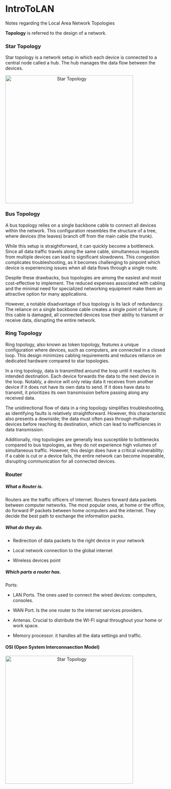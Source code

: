 # IntroToLAN
Notes regarding the Local Area Network Topologies

**Topology** is referred to the design of a network.


### Star Topology

Star topology is a network setup in which each device is connected to a central node called a hub. The hub manages the data flow between the devices.

<img title="star topology" alt="Star Topology" style="text-align:center" src="https://upload.wikimedia.org/wikipedia/commons/8/84/Star_Topology.png" width="400">


### Bus Topology

A bus topology relies on a single backbone cable to connect all devices within the network. This configuration resembles the structure of a tree, where devices (the leaves) branch off from the main cable (the trunk).

While this setup is straightforward, it can quickly become a bottleneck. Since all data traffic travels along the same cable, simultaneous requests from multiple devices can lead to significant slowdowns. This congestion complicates troubleshooting, as it becomes challenging to pinpoint which device is experiencing issues when all data flows through a single route.

Despite these drawbacks, bus topologies are among the easiest and most cost-effective to implement. The reduced expenses associated with cabling and the minimal need for specialized networking equipment make them an attractive option for many applications.

However, a notable disadvantage of bus topology is its lack of redundancy. The reliance on a single backbone cable creates a single point of failure; if this cable is damaged, all connected devices lose their ability to transmit or receive data, disrupting the entire network.

### Ring Topology

Ring topology, also known as token topology, features a unique configuration where devices, such as computers, are connected in a closed loop. This design minimizes cabling requirements and reduces reliance on dedicated hardware compared to star topologies.

In a ring topology, data is transmitted around the loop until it reaches its intended destination. Each device forwards the data to the next device in the loop. Notably, a device will only relay data it receives from another device if it does not have its own data to send. If it does have data to transmit, it prioritizes its own transmission before passing along any received data.

The unidirectional flow of data in a ring topology simplifies troubleshooting, as identifying faults is relatively straightforward. However, this characteristic also presents a downside; the data must often pass through multiple devices before reaching its destination, which can lead to inefficiencies in data transmission.

Additionally, ring topologies are generally less susceptible to bottlenecks compared to bus topologies, as they do not experience high volumes of simultaneous traffic. However, this design does have a critical vulnerability: if a cable is cut or a device fails, the entire network can become inoperable, disrupting communication for all connected devices.

### Router

##### What a Router is. 

Routers are the traffic officers of Internet. Routers forward data packets between computer networks. The most popular ones, at home or the office, do forward IP packets between home ocmputers and the internet. They decide the best path to exchange the information packs.

##### What do they do.

- Redirection of data packets to the right device in your network

- Local network connection to the global internet

- Wireless devices point

##### Which parts a router has.

Ports: 

- LAN Ports. The ones used to connect the wired devices: computers, consoles.

- WAN Port. Is the one router to the internet services providers.

- Antenas. Crucial to distribute the WI-FI signal throughout your home or work space.

- Memory processor. it handles all the data settings and traffic.

#### OSI (Open System Interconnaection Model)

<img title="star topology" alt="Star Topology" style="text-align:center" src="https://tryhackme-images.s3.amazonaws.com/user-uploads/5de96d9ca744773ea7ef8c00/room-content/6d17472b87f8792dadde3bb06aa1fdaa.svg" width="400">


